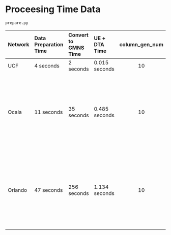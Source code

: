 # Proceesing Time Data

`prepare.py`

| Network | Data Preparation Time | Convert to GMNS Time | UE + DTA Time | column_gen_num | column_update_num | Notes |
| :----- | :------------------- | :----- | :----------- | :---: | :---: | :--- |
| UCF | 4 seconds | 2 seconds | 0.015 seconds | 10 | 10 | - |
| Ocala | 11 seconds | 35 seconds | 0.485 seconds | 10 | 10 | Demand data was empty after being generated. This may have affected the UE + DTA processing time |
| Orlando | 47 seconds | 256 seconds | 1.134 seconds | 10 | 10 | Demand data was empty after being generated. This may have affected the UE + DTA processing time |